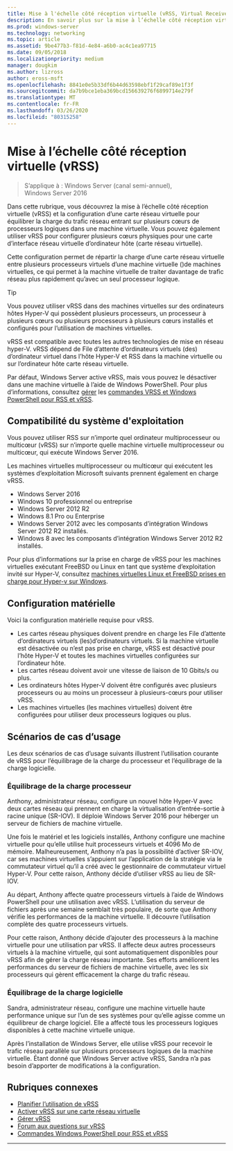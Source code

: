 ```yaml
---
title: Mise à l'échelle côté réception virtuelle (vRSS, Virtual Receive Side Scaling)
description: En savoir plus sur la mise à l’échelle côté réception virtuelle (vRSS) dans Windows Server et sur la configuration d’une carte réseau virtuelle pour équilibrer la charge du trafic réseau entrant sur plusieurs cœurs de processeur logiques dans une machine virtuelle. Vous pouvez également configurer de multicœurs physiques pour une carte d’interface réseau virtuelle hôte (carte réseau virtuelle).
ms.prod: windows-server
ms.technology: networking
ms.topic: article
ms.assetid: 9be477b3-f81d-4e84-a6b0-ac4c1ea97715
ms.date: 09/05/2018
ms.localizationpriority: medium
manager: dougkim
ms.author: lizross
author: eross-msft
ms.openlocfilehash: 8841e0e5b33df6b44d63598ebf1f29caf89e1f3f
ms.sourcegitcommit: da7b9bce1eba369bcd156639276f6899714e279f
ms.translationtype: MT
ms.contentlocale: fr-FR
ms.lasthandoff: 03/26/2020
ms.locfileid: "80315258"
---
```

# <a name="virtual-receive-side-scaling-vrss"></a>Mise à l’échelle côté réception virtuelle \(vRSS\)

>S’applique à : Windows Server (canal semi-annuel), Windows Server 2016

Dans cette rubrique, vous découvrez la mise à l’échelle côté réception virtuelle (vRSS) et la configuration d’une carte réseau virtuelle pour équilibrer la charge du trafic réseau entrant sur plusieurs cœurs de processeurs logiques dans une machine virtuelle. Vous pouvez également utiliser vRSS pour configurer plusieurs cœurs physiques pour une carte d’interface réseau virtuelle d’ordinateur hôte \(carte réseau virtuelle\).

Cette configuration permet de répartir la charge d’une carte réseau virtuelle entre plusieurs processeurs virtuels d’une machine virtuelle \(\)de machines virtuelles, ce qui permet à la machine virtuelle de traiter davantage de trafic réseau plus rapidement qu’avec un seul processeur logique.

>[!TIP]
>Vous pouvez utiliser vRSS dans des machines virtuelles sur des ordinateurs hôtes Hyper\-V qui possèdent plusieurs processeurs, un processeur à plusieurs cœurs ou plusieurs processeurs à plusieurs cœurs installés et configurés pour l’utilisation de machines virtuelles.

vRSS est compatible avec toutes les autres technologies de mise en réseau hyper\-V. vRSS dépend de File d’attente d’ordinateurs virtuels \(des\) d’ordinateur virtuel dans l’hôte Hyper\-V et RSS dans la machine virtuelle ou sur l’ordinateur hôte carte réseau virtuelle.

Par défaut, Windows Server active vRSS, mais vous pouvez le désactiver dans une machine virtuelle à l’aide de Windows PowerShell. Pour plus d’informations, consultez [gérer](vrss-manage.md) les [commandes VRSS et Windows PowerShell pour RSS et vRSS](vrss-wps.md).



## <a name="operating-system-compatibility"></a>Compatibilité du système d'exploitation

Vous pouvez utiliser RSS sur n’importe quel ordinateur multiprocesseur ou multicœur (vRSS) sur n’importe quelle machine virtuelle multiprocesseur ou multicœur, qui exécute Windows Server 2016.

Les machines virtuelles multiprocesseur ou multicœur qui exécutent les systèmes d’exploitation Microsoft suivants prennent également en charge vRSS.

- Windows Server 2016
- Windows 10 professionnel ou entreprise
- Windows Server 2012 R2
- Windows 8.1 Pro ou Enterprise
- Windows Server 2012 avec les composants d’intégration Windows Server 2012 R2 installés.
- Windows 8 avec les composants d’intégration Windows Server 2012 R2 installés.

Pour plus d’informations sur la prise en charge de vRSS pour les machines virtuelles exécutant FreeBSD ou Linux en tant que système d’exploitation invité sur Hyper-V, consultez [machines virtuelles Linux et FreeBSD prises en charge pour Hyper-v sur Windows](https://docs.microsoft.com/windows-server/virtualization/hyper-v/Supported-Linux-and-FreeBSD-virtual-machines-for-Hyper-V-on-Windows).
  
## <a name="hardware-requirements"></a>Configuration matérielle

Voici la configuration matérielle requise pour vRSS.
 
- Les cartes réseau physiques doivent prendre en charge les File d’attente d’ordinateurs virtuels \(les\)d’ordinateurs virtuels. Si la machine virtuelle est désactivée ou n’est pas prise en charge, vRSS est désactivé pour l’hôte Hyper\-V et toutes les machines virtuelles configurées sur l’ordinateur hôte.
- Les cartes réseau doivent avoir une vitesse de liaison de 10 Gbits/s ou plus.
- Les ordinateurs hôtes Hyper\-V doivent être configurés avec plusieurs processeurs ou au moins un processeur à plusieurs\-cœurs pour utiliser vRSS.
- Les machines virtuelles \(les machines virtuelles\) doivent être configurées pour utiliser deux processeurs logiques ou plus.


## <a name="use-case-scenarios"></a>Scénarios de cas d’usage

Les deux scénarios de cas d’usage suivants illustrent l’utilisation courante de vRSS pour l’équilibrage de la charge du processeur et l’équilibrage de la charge logicielle.

### <a name="processor-load-balancing"></a>Équilibrage de la charge processeur
  
Anthony, administrateur réseau, configure un nouvel hôte Hyper-V avec deux cartes réseau qui prennent en charge la virtualisation d’entrée-sortie à racine unique \(SR\-IOV\). Il déploie Windows Server 2016 pour héberger un serveur de fichiers de machine virtuelle.

Une fois le matériel et les logiciels installés, Anthony configure une machine virtuelle pour qu’elle utilise huit processeurs virtuels et 4096 Mo de mémoire. Malheureusement, Anthony n’a pas la possibilité d’activer SR\-IOV, car ses machines virtuelles s’appuient sur l’application de la stratégie via le commutateur virtuel qu’il a créé avec le gestionnaire de commutateur virtuel Hyper\-V. Pour cette raison, Anthony décide d’utiliser vRSS au lieu de SR\-IOV.

Au départ, Anthony affecte quatre processeurs virtuels à l’aide de Windows PowerShell pour une utilisation avec vRSS. L’utilisation du serveur de fichiers après une semaine semblait très populaire, de sorte que Anthony vérifie les performances de la machine virtuelle.  Il découvre l’utilisation complète des quatre processeurs virtuels.

Pour cette raison, Anthony décide d’ajouter des processeurs à la machine virtuelle pour une utilisation par vRSS.  Il affecte deux autres processeurs virtuels à la machine virtuelle, qui sont automatiquement disponibles pour vRSS afin de gérer la charge réseau importante. Ses efforts améliorent les performances du serveur de fichiers de machine virtuelle, avec les six processeurs qui gèrent efficacement la charge du trafic réseau.


### <a name="software-load-balancing"></a>Équilibrage de la charge logicielle

Sandra, administrateur réseau, configure une machine virtuelle haute performance unique sur l’un de ses systèmes pour qu’elle agisse comme un équilibreur de charge logiciel. Elle a affecté tous les processeurs logiques disponibles à cette machine virtuelle unique.

Après l’installation de Windows Server, elle utilise vRSS pour recevoir le trafic réseau parallèle sur plusieurs processeurs logiques de la machine virtuelle. Étant donné que Windows Server active vRSS, Sandra n’a pas besoin d’apporter de modifications à la configuration.


## <a name="related-topics"></a>Rubriques connexes

- [Planifier l’utilisation de vRSS](vrss-plan.md)
- [Activer vRSS sur une carte réseau virtuelle](vrss-enable.md)
- [Gérer vRSS](vrss-manage.md)
- [Forum aux questions sur vRSS](vrss-faq.md)
- [Commandes Windows PowerShell pour RSS et vRSS](vrss-wps.md)

---
